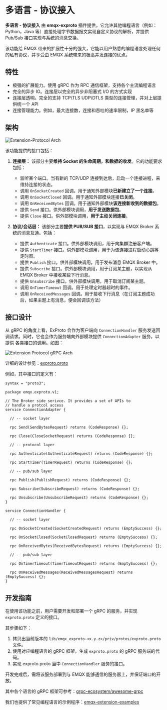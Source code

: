 # 多语言 - 协议接入

**多语言 - 协议接入** 由 **emqx-exproto** 插件提供，它允许其他编程语言（例如：Python，Java 等）直接处理字节数据报文实现自定义协议的解析，并提供 Pub/Sub 接口实现与系统的消息交换。

该功能给 EMQX 带来的扩展性十分的强大，它能以用户熟悉的编程语言处理任何的私有协议，并享受由 EMQX 系统带来的极高并发连接的优点。

## 特性

- 极强的扩展能力。使用 gRPC 作为 RPC 通信框架，支持各个主流编程语言
- 完全的异步 IO。连接层以完全的异步非阻塞式 I/O 的方式实现
- 连接层透明。完全的支持 TCP\TLS UDP\DTLS 类型的连接管理，并对上层提供统一个 API
- 连接管理能力。例如，最大连接数，连接和吞吐的速率限制，IP 黑名单等

## 架构

![Extension-Protocol Arch](./assets/exproto-arch.jpg)

该功能提供的接口包括：

1. **连接层：** 该部分主要**维持 Socket 的生命周期，和数据的收发**。它的功能要求包括：

    - 监听某个端口。当有新的 TCP/UDP 连接到达后，启动一个连接进程，来维持连接的状态。
    - 调用 `OnSocketCreated` 回调。用于通知外部模块**已新建立了一个连接**。
    - 调用 `OnSocketClosed` 回调。用于通知外部模块连接**已关闭**。
    - 调用 `OnReceivedBytes` 回调。用于通知外部模块**该连接新收到的数据包**。
    - 提供 `Send` 接口。供外部模块调用，**用于发送数据包**。
    - 提供 `Close` 接口。供外部模块调用，**用于主动关闭连接**。

2. **协议/会话层：** 该部分主要**提供 PUB/SUB 接口**，以实现与 EMQX Broker 系统的消息互通。包括：

    - 提供 `Authenticate` 接口。供外部模块调用，用于向集群注册客户端。
    - 提供 `StartTimer` 接口。供外部模块调用，用于为该连接进程启动心跳等定时器。
    - 提供 `Publish` 接口。供外部模块调用，用于发布消息 EMQX Broker 中。
    - 提供 `Subscribe` 接口。供外部模块调用，用于订阅某主题，以实现从 EMQX Broker 中接收某些下行消息。
    - 提供 `Unsubscribe` 接口。供外部模块调用，用于取消订阅某主题。
    - 调用 `OnTimerTimeout` 回调。用于处理定时器超时的事件。
    - 调用 `OnReceivedMessages` 回调。用于接收下行消息（在订阅主题成功后，如果主题上有消息，便会回调该方法）


## 接口设计

从 gRPC 的角度上看，ExProto 会作为客户端向 `ConnectionHandler` 服务发送回调请求。同时，它也会作为服务端向外部模块提供 `ConnectionAdapter` 服务，以提供 各类接口的调用。如图：

![Extension Protocol gRPC Arch](../modules/assets/exproto-grpc-arch.jpg)

详细的设计参见：[exproto.proto](https://github.com/emqx/emqx/blob/v4.3-beta.1/apps/emqx_exproto/priv/protos/exproto.proto)

例如，其中接口的定义有：

```
syntax = "proto3";

package emqx.exproto.v1;

// The Broker side serivce. It provides a set of APIs to
// handle a protcol access
service ConnectionAdapter {

  // -- socket layer

  rpc Send(SendBytesRequest) returns (CodeResponse) {};

  rpc Close(CloseSocketRequest) returns (CodeResponse) {};

  // -- protocol layer

  rpc Authenticate(AuthenticateRequest) returns (CodeResponse) {};

  rpc StartTimer(TimerRequest) returns (CodeResponse) {};

  // -- pub/sub layer

  rpc Publish(PublishRequest) returns (CodeResponse) {};

  rpc Subscribe(SubscribeRequest) returns (CodeResponse) {};

  rpc Unsubscribe(UnsubscribeRequest) returns (CodeResponse) {};
}

service ConnectionHandler {

  // -- socket layer

  rpc OnSocketCreated(SocketCreatedRequest) returns (EmptySuccess) {};

  rpc OnSocketClosed(SocketClosedRequest) returns (EmptySuccess) {};

  rpc OnReceivedBytes(ReceivedBytesRequest) returns (EmptySuccess) {};

  // -- pub/sub layer

  rpc OnTimerTimeout(TimerTimeoutRequest) returns (EmptySuccess) {};

  rpc OnReceivedMessages(ReceivedMessagesRequest) returns (EmptySuccess) {};
}
```


## 开发指南

在使用该功能之前，用户需要开发和部署一个 gRPC 的服务，并实现 `exproto.proto` 定义的接口。

其步骤如下：

1. 拷贝出当前版本的 `lib/emqx_exproto-<x.y.z>/priv/protos/exproto.proto` 文件。
2. 使用对应编程语言的 gRPC 框架，生成 `exproto.proto` 的 gRPC 服务端的代码。
3. 实现 exproto.proto 当中 `ConnectionHandler` 服务的接口。

开发完成后，需将该服务部署到与 EMQX 能够通信的服务器上，并保证端口的开放。



其中各个语言的 gRPC 框架可参考：[grpc-ecosystem/awesome-grpc](https://github.com/grpc-ecosystem/awesome-grpc)

我们也提供了常见编程语言的示例程序：[emqx-extension-examples](https://github.com/emqx/emqx-extension-examples)
